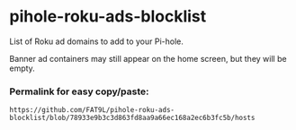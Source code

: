 # pihole-roku-ads-blocklist

List of Roku ad domains to add to your Pi-hole. 

Banner ad containers may still appear on the home screen, but they will be empty. 

### Permalink for easy copy/paste:  
`https://github.com/FAT9L/pihole-roku-ads-blocklist/blob/78933e9b3c3d863fd8aa9a66ec168a2ec6b3fc5b/hosts`
